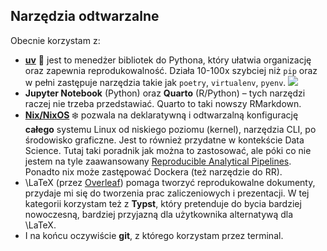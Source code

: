 ## Narzędzia odtwarzalne

Obecnie korzystam z:
- **[uv](https://github.com/astral-sh/uv)** 🚀  jest to menedżer bibliotek do Pythona, który ułatwia organizację oraz zapewnia reprodukowalność. Działa 10-100x szybciej niż `pip` oraz w pełni zastępuje narzędzia takie jak `poetry`, `virtualenv`, `pyenv`. 
![](uv.svg)
- **Jupyter Notebook** (Python) oraz **Quarto** (R/Python) – tych narzędzi raczej nie trzeba przedstawiać. Quarto to taki nowszy RMarkdown.
- **[Nix/NixOS](https://nixos.org/)** ❄️ pozwala na deklaratywną i odtwarzalną konfigurację **całego** systemu Linux od niskiego poziomu (kernel), narzędzia CLI, po środowisko graficzne. Jest to również przydatne w kontekście Data Science. Tutaj taki poradnik jak można to zastosować, ale póki co nie jestem na tyle zaawansowany [Reproducible Analytical Pipelines](https://b-rodrigues.github.io/rap4mads_2023/). Ponadto nix może zastępować Dockera (też narzędzie do RR). 
- \LaTeX (przez [Overleaf](https://overleaf.uw.edu.pl/)) pomaga tworzyć reprodukowalne dokumenty, przydaje mi się do tworzenia prac zaliczeniowych i prezentacji. W tej kategorii korzystam też z **Typst**, który pretenduje do bycia bardziej nowoczesną, bardziej przyjazną dla użytkownika alternatywą dla \LaTeX. 
- I na końcu oczywiście **git**, z którego korzystam przez terminal.   

